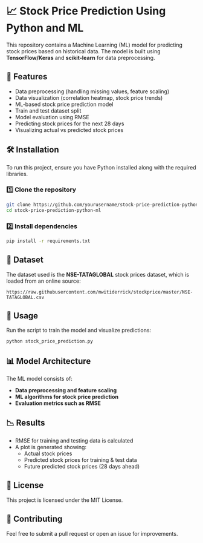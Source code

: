 # 📈 Stock Price Prediction Using Python and ML

This repository contains a Machine Learning (ML) model for predicting stock prices based on historical data. The model is built using **TensorFlow/Keras** and **scikit-learn** for data preprocessing.

## 📌 Features
- Data preprocessing (handling missing values, feature scaling)
- Data visualization (correlation heatmap, stock price trends)
- ML-based stock price prediction model
- Train and test dataset split
- Model evaluation using RMSE
- Predicting stock prices for the next 28 days
- Visualizing actual vs predicted stock prices

## 🛠️ Installation
To run this project, ensure you have Python installed along with the required libraries.

### **1️⃣ Clone the repository**
```sh
git clone https://github.com/yourusername/stock-price-prediction-python-ml.git
cd stock-price-prediction-python-ml
```

### **2️⃣ Install dependencies**
```sh
pip install -r requirements.txt
```

## 📂 Dataset
The dataset used is the **NSE-TATAGLOBAL** stock prices dataset, which is loaded from an online source:
```
https://raw.githubusercontent.com/mwitiderrick/stockprice/master/NSE-TATAGLOBAL.csv
```

## 🚀 Usage
Run the script to train the model and visualize predictions:
```sh
python stock_price_prediction.py
```

## 📊 Model Architecture
The ML model consists of:
- **Data preprocessing and feature scaling**
- **ML algorithms for stock price prediction**
- **Evaluation metrics such as RMSE**

## 📉 Results
- RMSE for training and testing data is calculated
- A plot is generated showing:
  - Actual stock prices
  - Predicted stock prices for training & test data
  - Future predicted stock prices (28 days ahead)

## 📜 License
This project is licensed under the MIT License.

## 🤝 Contributing
Feel free to submit a pull request or open an issue for improvements.


